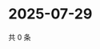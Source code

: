 # 2025-07-29

共 0 条

<!-- BEGIN ZHIHUQUESTIONS -->
<!-- 最后更新时间 Tue Jul 29 2025 06:12:19 GMT+0800 (China Standard Time) -->

<!-- END ZHIHUQUESTIONS -->
